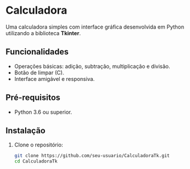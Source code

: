 # Calculadora 

Uma calculadora simples com interface gráfica desenvolvida em Python utilizando a biblioteca **Tkinter**.

## Funcionalidades

- Operações básicas: adição, subtração, multiplicação e divisão.
- Botão de limpar (C).
- Interface amigável e responsiva.

## Pré-requisitos

- Python 3.6 ou superior.

## Instalação

1. Clone o repositório:
   ```bash
   git clone https://github.com/seu-usuario/CalculadoraTk.git
   cd CalculadoraTk

